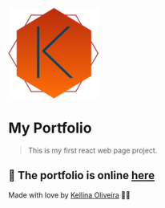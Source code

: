 <p align="left">
    <img src="./public/logo180.png" />
</p>

# My Portfolio

> This is my first react web page project.


## :rocket: The portfolio is online [here](https://portfolio.kellina.com.br/)

Made with love by [Kellina Oliveira](https://github.com/kellina) 💜🚀

